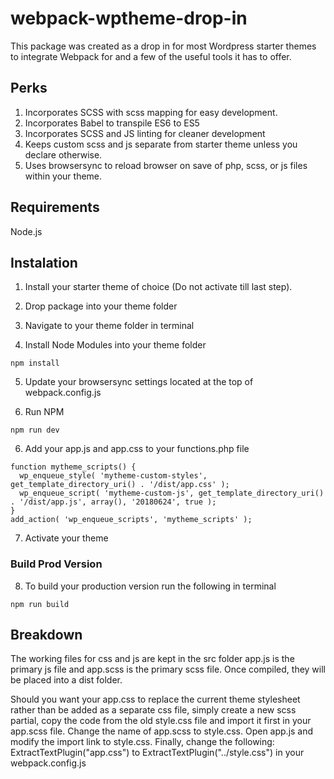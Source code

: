 # webpack-wptheme-drop-in

This package was created as a drop in for most Wordpress starter themes to integrate Webpack for and a few of the useful tools it has to offer. 

## Perks

1. Incorporates SCSS with scss mapping for easy development.
2. Incorporates Babel to transpile ES6 to ES5
3. Incorporates SCSS and JS linting for cleaner development
4. Keeps custom scss and js separate from starter theme unless you declare otherwise.
5. Uses browsersync to reload browser on save of php, scss, or js files within your theme. 

## Requirements

Node.js

## Instalation

1. Install your starter theme of choice (Do not activate till last step).

2. Drop package into your theme folder

3. Navigate to your theme folder in terminal

4. Install Node Modules into your theme folder

```
npm install
```

5. Update your browsersync settings located at the top of webpack.config.js

6. Run NPM

```
npm run dev
```

6. Add your app.js and app.css to your functions.php file

```
function mytheme_scripts() {
  wp_enqueue_style( 'mytheme-custom-styles', get_template_directory_uri() . '/dist/app.css' );
  wp_enqueue_script( 'mytheme-custom-js', get_template_directory_uri() . '/dist/app.js', array(), '20180624', true );
}
add_action( 'wp_enqueue_scripts', 'mytheme_scripts' );

```

7. Activate your theme

### Build Prod Version

8. To build your production version run the following in terminal

```
npm run build
```

## Breakdown
The working files for css and js are kept in the src folder app.js is the primary js file and app.scss is the primary scss file. Once compiled, they will be placed into a dist folder. 

Should you want your app.css to replace the current theme stylesheet rather than be added as a separate css file, simply create a new scss partial, copy the code from the old style.css file and import it first in your app.scss file. Change the name of app.scss to style.css. Open app.js and modify the import link to style.css. Finally, change the following: ExtractTextPlugin("app.css") to ExtractTextPlugin("../style.css") in your webpack.config.js 

